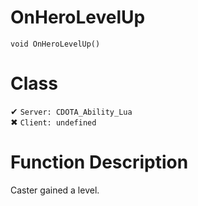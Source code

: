 # OnHeroLevelUp
```
void OnHeroLevelUp()
```
# Class
✔ `Server: CDOTA_Ability_Lua`  
✖ `Client: undefined`  

# Function Description
Caster gained a level.
